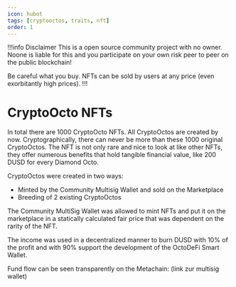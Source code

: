 ```yaml
---
icon: hubot
tags: [cryptooctos, traits, nft]
order: 1
---
```


!!!info Disclaimer
This is a open source community project with no owner. Noone is liable for this and you participate on your own risk peer to peer on the public blockchain!

Be careful what you buy. NFTs can be sold by users at any price (even exorbitantly high prices).
!!!

# CryptoOcto NFTs

In total there are 1000 CryptoOcto NFTs. All CryptoOctos are created by now. Cryptographically, there can never be more than these 1000 original CryptoOctos. The NFT is not only rare and nice to look at like other NFTs, they offer numerous benefits that hold tangible financial value, like 200 DUSD for every Diamond Octo.

CryptoOctos were created in two ways:
- Minted by the Community Multisig Wallet and sold on the Marketplace
- Breeding of 2 existing CryptoOctos

The Community MultiSig Wallet was allowed to mint NFTs and put it on the marketplace in a statically calculated fair price that was dependent on the rarity of the NFT.

The income was used in a decentralized manner to burn DUSD with 10% of the profit and with 90% support the development of the OctoDeFi Smart Wallet.

Fund flow can be seen transparently on the Metachain: (link zur multisig wallet)
